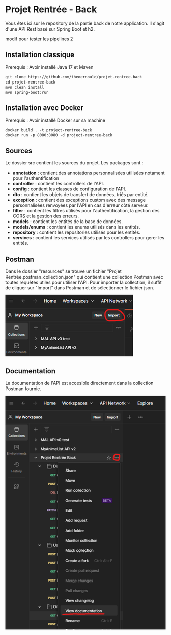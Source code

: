 # Projet Rentrée - Back

Vous êtes ici sur le repository de la partie back de notre application.
Il s'agit d'une API Rest basé sur Spring Boot et h2.

modif pour tester les pipelines 2

## Installation classique

Prerequis : Avoir installé Java 17 et Maven

```console
git clone https://github.com/theoernould/projet-rentree-back
cd projet-rentree-back
mvn clean install
mvn spring-boot:run
```

## Installation avec Docker

Prerequis : Avoir installé Docker sur sa machine

```console
docker build . -t project-rentree-back
docker run -p 8080:8080 -d project-rentree-back
```

## Sources

Le dossier src contient les sources du projet.
Les packages sont :
- **annotation** : contient des annotations personnalisées utilisées notament pour l'authentification
- **controller** : contient les controllers de l'API.
- **config** : contient les classes de configuration de l'API.
- **dto** : contient les objets de transfert de données, triés par entité.
- **exception** : contient des exceptions custom avec des message personnalisées renvoyées par l'API en cas d'erreur côté serveur.
- **filter** : contient les filtres utilisés pour l'authentification, la gestion des CORS et la gestion des erreurs.
- **models** : contient les entités de la base de données.
- **models/enums** : contient les enums utilisés dans les entités.
- **repository** : contient les repositories utilisés pour les entités.
- **services** : contient les services utilisés par les controllers pour gerer les entités.

## Postman

Dans le dossier "resources" se trouve un fichier "Projet Rentrée.postman_collection.json" qui contient une collection Postman avec toutes requêtes utiles pour utiliser l'API.
Pour importer la collection, il suffit de cliquer sur "Import" dans Postman et de sélectionner le fichier json.

![image](resources/postman_import.png)

## Documentation

La documentation de l'API est accesible directement dans la collection Postman fournie.

![image](resources/postman_documentation.png)
